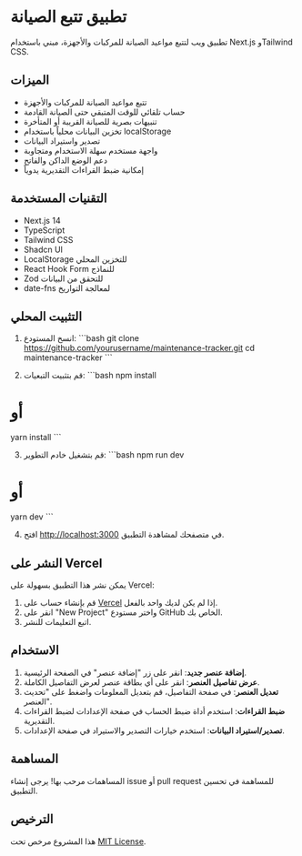 # تطبيق تتبع الصيانة

تطبيق ويب لتتبع مواعيد الصيانة للمركبات والأجهزة، مبني باستخدام Next.js وTailwind CSS.

## الميزات

- تتبع مواعيد الصيانة للمركبات والأجهزة
- حساب تلقائي للوقت المتبقي حتى الصيانة القادمة
- تنبيهات بصرية للصيانة القريبة أو المتأخرة
- تخزين البيانات محلياً باستخدام localStorage
- تصدير واستيراد البيانات
- واجهة مستخدم سهلة الاستخدام ومتجاوبة
- دعم الوضع الداكن والفاتح
- إمكانية ضبط القراءات التقديرية يدوياً

## التقنيات المستخدمة

- Next.js 14
- TypeScript
- Tailwind CSS
- Shadcn UI
- LocalStorage للتخزين المحلي
- React Hook Form للنماذج
- Zod للتحقق من البيانات
- date-fns لمعالجة التواريخ

## التثبيت المحلي

1. انسخ المستودع:
\`\`\`bash
git clone https://github.com/yourusername/maintenance-tracker.git
cd maintenance-tracker
\`\`\`

2. قم بتثبيت التبعيات:
\`\`\`bash
npm install
# أو
yarn install
\`\`\`

3. قم بتشغيل خادم التطوير:
\`\`\`bash
npm run dev
# أو
yarn dev
\`\`\`

4. افتح [http://localhost:3000](http://localhost:3000) في متصفحك لمشاهدة التطبيق.

## النشر على Vercel

يمكن نشر هذا التطبيق بسهولة على Vercel:

1. قم بإنشاء حساب على [Vercel](https://vercel.com) إذا لم يكن لديك واحد بالفعل.
2. انقر على "New Project" واختر مستودع GitHub الخاص بك.
3. اتبع التعليمات للنشر.

## الاستخدام

1. **إضافة عنصر جديد**: انقر على زر "إضافة عنصر" في الصفحة الرئيسية.
2. **عرض تفاصيل العنصر**: انقر على أي بطاقة عنصر لعرض التفاصيل الكاملة.
3. **تعديل العنصر**: في صفحة التفاصيل، قم بتعديل المعلومات واضغط على "تحديث العنصر".
4. **ضبط القراءات**: استخدم أداة ضبط الحساب في صفحة الإعدادات لضبط القراءات التقديرية.
5. **تصدير/استيراد البيانات**: استخدم خيارات التصدير والاستيراد في صفحة الإعدادات.

## المساهمة

المساهمات مرحب بها! يرجى إنشاء issue أو pull request للمساهمة في تحسين التطبيق.

## الترخيص

هذا المشروع مرخص تحت [MIT License](LICENSE).
